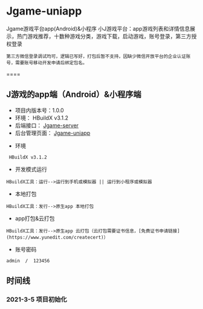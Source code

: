 # Jgame-uniapp
Jgame游戏平台app(Android)&amp;小程序
小J游戏平台：app游戏列表和详情信息展示，热门游戏推荐，十数种游戏分类，游戏下载，启动游戏，账号登录，第三方授权登录

```TODO：
第三方微信登录调试均可，逻辑已写好，打包后暂不支持，因缺少微信开放平台的企业认证账号，需要账号移动开发申请后绑定包名。 
```

====

## J游戏的app端（Android）&小程序端

+ 项目内版本号：1.0.0
+ 环境： HBuildX v3.1.2
+ 后端接口： [Jgame-server](https://github.com/24623253/Jgame-server) 
+ 后台管理页面： [Jgame-uniapp](https://github.com/24623253/Jgame-server) 

- 环境
```
 HBuildX v3.1.2
```

- 开发模式运行
```
HBuildX工具：运行-->运行到手机或模拟器 || 运行到小程序或模拟器
```

- 本地打包
```
HBuildX工具：发行-->原生app 本地打包
```

- app打包&云打包
```
HBuildX工具：发行-->原生app 云打包（云打包需要证书信息，[免费证书申请链接](https://www.yunedit.com/createcert)）
```

- 账号密码
```
admin  /  123456
```

## 时间线

### 2021-3-5 项目初始化
